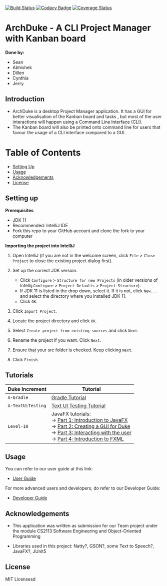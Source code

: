 [![Build Status](https://travis-ci.org/AY1920S1-CS2113-T13-1/main.svg?branch=master)](https://travis-ci.org/AY1920S1-CS2113-T13-1/main)
[![Codacy Badge](https://api.codacy.com/project/badge/Grade/7d04f3f11b98408999c532f54b787d37)](https://www.codacy.com/manual/Lucria/main?utm_source=github.com&amp;utm_medium=referral&amp;utm_content=AY1920S1-CS2113-T13-1/main&amp;utm_campaign=Badge_Grade)
[![Coverage Status](https://coveralls.io/repos/github/AY1920S1-CS2113-T13-1/main/badge.svg?branch=master)](https://coveralls.io/github/AY1920S1-CS2113-T13-1/main?branch=master)

# ArchDuke - A CLI Project Manager with Kanban board
**Done by:**
  * Sean
  * Abhishek
  * Dillen
  * Cynthia
  * Jerry

## Introduction
* ArchDuke is a desktop Project Manager application. It has a GUI for better visualisation of the Kanban board and tasks
, but most of the user interactions will happen using a Command Line Interface (CLI).
* The Kanban board will also be printed onto command line for users that favour the usage of a CLI interface compared
 to a GUI.

# Table of Contents
* [Setting Up](#setting-up)
* [Usage](#usage)
* [Acknowledgements](#acknowledgements)
* [License](#license)

## Setting up

**Prerequisites**

* JDK 11
* Recommended: IntelliJ IDE
* Fork this repo to your GitHub account and clone the fork to your computer

**Importing the project into IntelliJ**

1.  Open IntelliJ (if you are not in the welcome screen, click `File` > `Close Project` to close the existing project dialog first).

2.  Set up the correct JDK version.
    * Click `Configure` > `Structure for new Projects` (in older versions of Intellij:`Configure` > `Project Defaults` > `Project Structure`).
    * If JDK 11 is listed in the drop down, select it. If it is not, click `New...` and select the directory where you installed JDK 11.
    * Click `OK`.
3.  Click `Import Project`.

4.  Locate the project directory and click `OK`.

5.  Select `Create project from existing sources` and click `Next`.

6.  Rename the project if you want. Click `Next`.

7.  Ensure that your src folder is checked. Keep clicking `Next`.

8.  Click `Finish`.

## Tutorials 

|Duke Increment   |Tutorial                                                                                                                                                                                       |
|---------------  |---------------                                                                                                                                                                                |
|`A-Gradle`       |[Gradle Tutorial](tutorials/gradleTutorial.md)                                                                                                                                                 |
|`A-TextUiTesting`|[Text UI Testing Tutorial](tutorials/textUiTestingTutorial.md)                                                                                                                                 |
|`Level-10`       |JavaFX tutorials:<br>→ [Part 1: Introduction to JavaFX][fx1]<br>→ [Part 2: Creating a GUI for Duke][fx2]<br>→ [Part 3: Interacting with the user][fx3]<br>→ [Part 4: Introduction to FXML][fx4]|

[fx1]: <tutorials/javaFxTutorialPart1.md>
[fx2]: <tutorials/javaFxTutorialPart2.md>
[fx3]: <tutorials/javaFxTutorialPart3.md>
[fx4]: <tutorials/javaFxTutorialPart4.md>

## Usage
You can refer to our user guide at this link:
*   [User Guide](./docs/UserGuide.adoc)

For more advanced users and developers, do refer to our Developer Guide:
*   [Developer Guide](./docs/DeveloperGuide.adoc)

## Acknowledgements 
  * This application was written as submission for our Team project under the module CS2113 Software Engineering and
 Object-Oriented Programming

  * Libraries used in this project: Natty?, GSON?, some Text to Speech?, JavaFX?, JUnit5

## License
MIT Licensesd

